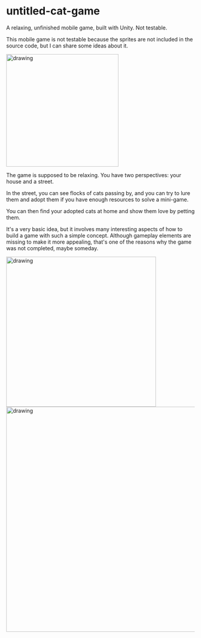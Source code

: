 # untitled-cat-game
A relaxing, unfinished mobile game, built with Unity. Not testable.

This mobile game is not testable because the sprites are not included in the source code, but I can share some ideas about it.

<img src="https://github.com/Bforis/untitled-cat-game/assets/34284864/caff022b-2f36-45a5-90d0-df73fd016b6b" alt="drawing" width="300"/>

The game is supposed to be relaxing. You have two perspectives: your house and a street.

In the street, you can see flocks of cats passing by, and you can try to lure them and adopt them if you have enough resources to solve a mini-game.

You can then find your adopted cats at home and show them love by petting them.

It's a very basic idea, but it involves many interesting aspects of how to build a game with such a simple concept. Although gameplay elements are missing to make it more appealing, that's one of the reasons why the game was not completed, maybe someday.

<img src="https://github.com/Bforis/untitled-cat-game/assets/34284864/1567f76b-953e-4ba5-ab44-6a7bf9ab2904" alt="drawing" width="400"/>
<img src="https://github.com/Bforis/untitled-cat-game/assets/34284864/3c3be694-d946-4911-b868-a156c851b606" alt="drawing" width="600"/>
